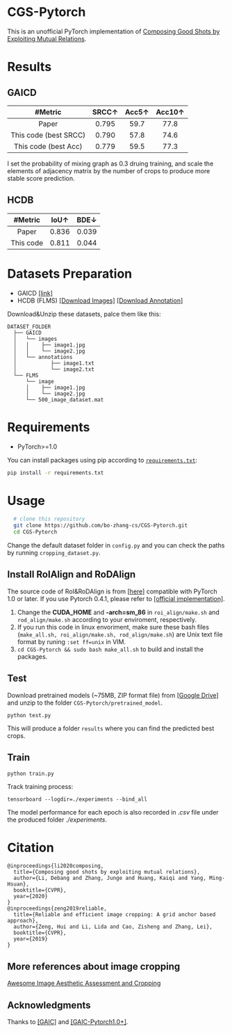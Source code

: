 # CGS-Pytorch
This is an unofficial PyTorch implementation of [Composing Good Shots by Exploiting Mutual Relations](https://openaccess.thecvf.com/content_CVPR_2020/html/Li_Composing_Good_Shots_by_Exploiting_Mutual_Relations_CVPR_2020_paper.html).

# Results

## GAICD
| #Metric | SRCC↑ | Acc5↑ | Acc10↑ |
|:--:|:--:|:--:|:--:|
| Paper   | 0.795 | 59.7  | 77.8   |
| This code (best SRCC) |  0.790  |  57.8  | 74.6 |
| This code (best Acc)  |  0.779  |  59.5  | 77.3 |   

I set the probability of mixing graph as 0.3 druing training, and scale the elements of adjacency matrix by the number of crops to produce more stable score prediction. 

## HCDB
| #Metric | IoU↑ | BDE↓ |
|:--:|:--:|:--:|
| Paper   | 0.836 | 0.039 |
| This code | 0.811  |  0.044  |

# Datasets Preparation
+ GAICD [[link]](https://github.com/HuiZeng/Grid-Anchor-based-Image-Cropping)
+ HCDB (FLMS) [[Download Images]](http://fangchen.org/proj_page/FLMS_mm14/data/radomir500_image/image.tar) [[Download Annotation]](http://fangchen.org/proj_page/FLMS_mm14/data/radomir500_gt/release_data.tar)

Download&Unzip these datasets, palce them like this:
  
    DATASET_FOLDER
      ├── GAICD
      │   └── images
      │   │    ├── image1.jpg
      │   │    └── image2.jpg
      │   └── annotations 
      │           ├── image1.txt
      │           └── image2.txt
      └── FLMS
          └── image
          │    ├── image1.jpg
          │    └── image2.jpg
          └── 500_image_dataset.mat 
          
# Requirements
- PyTorch>=1.0

You can install packages using pip according to [``requirements.txt``](./requirements.txt): 

```bash
pip install -r requirements.txt
```

# Usage
```bash
  # clone this repository
  git clone https://github.com/bo-zhang-cs/CGS-Pytorch.git
  cd CGS-Pytorch
  ```
Change the default dataset folder in ``config.py`` and you can check the paths by running ``cropping_dataset.py``.

## Install RoIAlign and RoDAlign

The source code of RoI&RoDAlign is from [[here]](https://github.com/lld533/Grid-Anchor-based-Image-Cropping-Pytorch) compatible with PyTorch 1.0 or later.
If you use Pytorch 0.4.1, please refer to [[official implementation]](https://github.com/HuiZeng/Grid-Anchor-based-Image-Cropping-Pytorch).

1. Change the **CUDA_HOME** and **-arch=sm_86** in ``roi_align/make.sh`` and ``rod_align/make.sh`` according to your enviroment, respectively.
2. If you run this code in linux envoriment, make sure these bash files (``make_all.sh, roi_align/make.sh, rod_align/make.sh``) are Unix text file format by runing ``:set ff=unix`` in VIM.
3. ``cd CGS-Pytorch && sudo bash make_all.sh`` to build and install the packages. 

## Test

Download pretrained models (~75MB, ZIP format file) from [[Google Drive]](https://drive.google.com/file/d/1CmMBcQdOc22Qnyle0xJlbO6BC8tdViWN/view?usp=sharing) and unzip to the folder ``CGS-Pytorch/pretrained_model``.
```
python test.py
```
This will produce a folder ``results`` where you can find the predicted best crops.

## Train
```
python train.py
```
Track training process:
```
tensorboard --logdir=./experiments --bind_all
```
The model performance for each epoch is also recorded in *.csv* file under the produced folder *./experiments*.

# Citation
```
@inproceedings{li2020composing,
  title={Composing good shots by exploiting mutual relations},
  author={Li, Debang and Zhang, Junge and Huang, Kaiqi and Yang, Ming-Hsuan},
  booktitle={CVPR},
  year={2020}
}
@inproceedings{zeng2019reliable,
  title={Reliable and efficient image cropping: A grid anchor based approach},
  author={Zeng, Hui and Li, Lida and Cao, Zisheng and Zhang, Lei},
  booktitle={CVPR},
  year={2019}
}
```

## More references about image cropping 
[Awesome Image Aesthetic Assessment and Cropping](https://github.com/bcmi/Awesome-Aesthetic-Evaluation-and-Cropping)

## Acknowledgments
Thanks to [[GAIC]](https://github.com/HuiZeng/Grid-Anchor-based-Image-Cropping-Pytorch) and [[GAIC-Pytorch1.0+]](https://github.com/lld533/Grid-Anchor-based-Image-Cropping-Pytorch).
